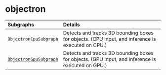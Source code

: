 # objectron

Subgraphs|Details
:--- | :---
[`ObjectronCpuSubgraph`](https://github.com/google-ai-edge/mediapipe/tree/master/mediapipe/modules/objectron/objectron_cpu.pbtxt)| Detects and tracks 3D bounding boxes for objects. (CPU input, and inference is executed on CPU.)
[`ObjectronGpuSubgraph`](https://github.com/google-ai-edge/mediapipe/tree/master/mediapipe/modules/objectron/objectron_gpu.pbtxt)| Detects and tracks 3D bounding boxes for objects. (GPU input, and inference is executed on GPU.)
